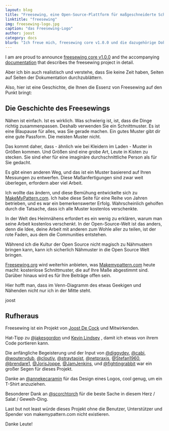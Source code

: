 ```yaml
---
layout: blog
title: "Freesewing, eine Open-Source-Plattform für maßgeschneiderte Schnittmuster"
linktitle: "freesewing"
img: freesewing-logo.jpg
caption: "das Freesewing-Logo"
author: joost
category: docs
blurb: "Ich freue mich, freesewing core v1.0.0 und die dazugehörige Dokumentation, in der das freesewing Projekt ausführlich beschrieben wird, bekannt zu geben."
---
```

I am are proud to announce [freesewing core v1.0.0](https://github.com/freesewing/core) 
and the accompanying [documentation](/docs) that describes the freesewing project in detail.

Aber ich bin auch realistisch und verstehe, dass Sie keine Zeit haben, Seiten auf Seiten der Dokumentation durchzublättern.

Also, hier ist eine Geschichte, die Ihnen die Essenz von Freesewing auf den Punkt bringt:

## Die Geschichte des Freesewings
Nähen ist einfach. Ist es wirklich. 
Was schwierig ist, ist, dass die Dinge richtig zusammenpassen. 
Deshalb verwenden Sie ein Schnittmuster. 
Es ist eine Blaupause für alles, was Sie gerade machen. 
Ein gutes Muster gibt dir eine gute Passform. Die meisten Muster nicht.

Das kommt daher, dass - ähnlich wie bei Kleidern im Laden - Muster in Größen kommen. 
Und Größen sind eine grobe Art, Leute in Kisten zu stecken. 
Sie sind eher für eine imaginäre durchschnittliche Person als für Sie gedacht.

Es gibt einen anderen Weg, und das ist ein Muster basierend auf Ihren Messungen zu entwerfen. 
Diese Maßanfertigungen sind zwar weit überlegen, erfordern aber viel Arbeit.

Ich wollte das ändern, und diese Bemühung entwickelte sich zu 
[MakeMyPattern.com](https://makemypattern.com/).
Ich habe diese Seite für eine Reihe von Jahren betrieben, und es war ein bemerkenswerter Erfolg. 
Wahrscheinlich geholfen durch die Tatsache, dass ich alle Muster kostenlos verschenkte.

In der Welt des Heimnähens erfordert es ein wenig zu erklären, warum man seine Arbeit kostenlos verschenkt. 
In der Open-Source-Welt ist das anders, denn die Idee, deine Arbeit mit anderen zum Wohle aller zu teilen, 
ist der rote Faden, aus dem die Communities entstehen.

Während ich die Kultur der Open Source nicht magisch zu Nähmustern bringen 
kann, kann ich sicherlich Nähmuster in die Open Source Welt bringen.

[Freesewing.org](https://freesewing.org/) 
wird weiterhin anbieten, was 
[Makemypattern.com](https://makemypattern.com/)
heute macht: 
kostenlose Schnittmuster, die auf Ihre Maße abgestimmt sind. Darüber hinaus wird es für Ihre Beiträge offen sein.

Hier hofft man, dass im Venn-Diagramm des etwas Geekigen und Nähenden nicht nur ich in der Mitte steht.

joost

## Rufheraus
Freesewing ist ein Projekt von 
[Joost De Cock](https://github.com/joostdecock)
und Mitwirkenden.

Hat-Tipp zu 
[@jakesgordon](https://github.com/jakesgordon)
und 
[Kevin Lindsey](http://www.kevlindev.com)
, damit ich etwas von ihrem Code portieren kann.
                
Die anfängliche Begeisterung und der Input von 
[@diggydev](https://github.com/diggydev),
[@cabi](https://github.com/cabi),
[@woutervdub](https://github.com/woutervdub),
[@cloutiy](https://github.com/cloutiy),
[@straytaoist](https://github.com/straytaoist),
[@netpraxis](https://github.com/netpraxis),
[@Stefan1960](https://github.com/Stefan1960),
[@brendare1](https://github.com/brendare1),
[@JorisJoppe](https://github.com/JorisJoppe),
[@JamJenkins](https://github.com/JamJenkins), und
[@fightingrabbit](https://github.com/fightingrabbit) 
war ein großer Segen für dieses Projekt.
               
Danke an 
[@annekecaramin](https://twitter.com/annekecaramin)
für das Design eines Logos, cool genug, um ein T-Shirt anzuziehen.

Besonderer Dank an 
[@scorchtorch](https://twitter.com/scorchtorch)
für die beste Sache in diesem Herz / Salat / Geweih-Ding.

Last but not least würde dieses Projekt ohne die Benutzer, Unterstützer und Spender von makemypattern.com nicht existieren.

Danke Leute!
